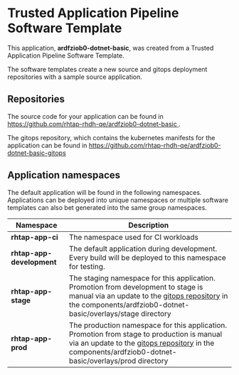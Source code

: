 # Trusted Application Pipeline Software Template

This application, **ardfziob0-dotnet-basic**, was created from a Trusted Application Pipeline Software Template.

The software templates create a new source and gitops deployment repositories with a sample source application. 

## Repositories

The source code for your application can be found in [https://github.com/rhtap-rhdh-qe/ardfziob0-dotnet-basic ](https://github.com/rhtap-rhdh-qe/ardfziob0-dotnet-basic ).
 
The gitops repository, which contains the kubernetes manifests for the application can be found in 
[https://github.com/rhtap-rhdh-qe/ardfziob0-dotnet-basic-gitops ](https://github.com/rhtap-rhdh-qe/ardfziob0-dotnet-basic-gitops ) 

## Application namespaces 

The default application will be found in the following namespaces. Applications can be deployed into unique namespaces or multiple software templates can also bet generated into the same group namespaces.  

|  Namespace   |  Description   |  
| -------- | -------- |
| **rhtap-app-ci** | The namespace used for CI workloads |
| **rhtap-app-development** | The default application during development. Every build will be deployed to this namespace for testing. |
| **rhtap-app-stage** | The staging namespace for this application. Promotion from development to stage is manual via an update to the [gitops repository](https://github.com/rhtap-rhdh-qe/ardfziob0-dotnet-basic-gitops ) in the components/ardfziob0-dotnet-basic/overlays/stage directory |
| **rhtap-app-prod** | The production namespace for this application. Promotion from stage to production is manual via an update to the [gitops repository](https://github.com/rhtap-rhdh-qe/ardfziob0-dotnet-basic-gitops ) in the components/ardfziob0-dotnet-basic/overlays/prod directory |